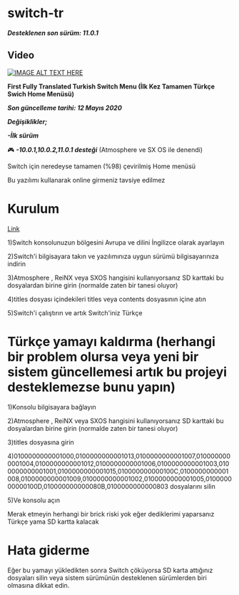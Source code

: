 # switch-tr
***Desteklenen son sürüm: 11.0.1***

## Video


[![IMAGE ALT TEXT HERE](http://img.youtube.com/vi/bmuwfdlgBCA/0.jpg)](http://www.youtube.com/watch?v=bmuwfdlgBCA)



**First Fully Translated Turkish Switch Menu (İlk Kez Tamamen Türkçe Swich Home Menüsü)**

***Son güncelleme tarihi: 12 Mayıs 2020***



***Değişiklikler;***


***-İlk sürüm***


:video_game: ***-10.0.1,10.0.2,11.0.1 desteği*** (Atmosphere ve SX OS ile denendi)


Switch için neredeyse tamamen (%98) çevirilmiş Home menüsü





Bu yazılımı kullanarak online girmeniz tavsiye edilmez


# Kurulum


[Link](https://github.com/metehankaygsz/switch-tr/releases)

1)Switch konsolunuzun bölgesini Avrupa ve dilini İngilizce olarak ayarlayın


2)Switch'i bilgisayara takın ve yazılımınıza uygun sürümü bilgisayarınıza indirin



3)Atmosphere , ReiNX veya SXOS hangisini kullanıyorsanız SD karttaki bu dosyalardan birine girin (normalde zaten bir tanesi oluyor)



4)titles dosyası içindekileri titles veya  contents dosyasının içine atın



5)Switch'i çalıştırın ve artık Switch'iniz Türkçe




# Türkçe yamayı kaldırma (herhangi bir problem olursa veya yeni bir sistem güncellemesi artık bu projeyi desteklemezse bunu yapın)



1)Konsolu bilgisayara bağlayın



2)Atmosphere , ReiNX veya SXOS hangisini kullanıyorsanız SD karttaki bu dosyalardan birine girin (normalde zaten bir tanesi oluyor)



3)titles dosyasına girin


4)0100000000001000,0100000000001013,0100000000001007,0100000000001004,0100000000001012,0100000000001006,0100000000001003,0100000000001001,0100000000001015,010000000000100C,0100000000001008,0100000000001009,0100000000001002,0100000000001005,010000000000100D,010000000000080B,0100000000000803 dosyalarını silin



5)Ve konsolu açın





Merak etmeyin herhangi bir brick riski yok eğer dediklerimi yaparsanız Türkçe yama SD kartta kalacak



# Hata giderme



Eğer bu yamayı yükledikten sonra Switch çöküyorsa SD karta attığınız dosyaları silin veya sistem sürümünün desteklenen sürümlerden biri olmasına dikkat edin.

